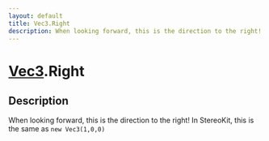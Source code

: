 ```yaml
---
layout: default
title: Vec3.Right
description: When looking forward, this is the direction to the right! In StereoKit, this is the same as new Vec3(1,0,0)
---
```

# [Vec3]({{site.url}}/Pages/Reference/Vec3.html).Right

## Description
When looking forward, this is the direction to the right! In StereoKit, this is the same as `new Vec3(1,0,0)`

